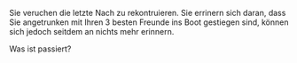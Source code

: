Sie veruchen die letzte Nach zu rekontruieren. Sie errinern sich daran,
dass Sie angetrunken mit Ihren 3 besten Freunde ins Boot gestiegen sind,
können sich jedoch seitdem an nichts mehr erinnern.

Was ist passiert?